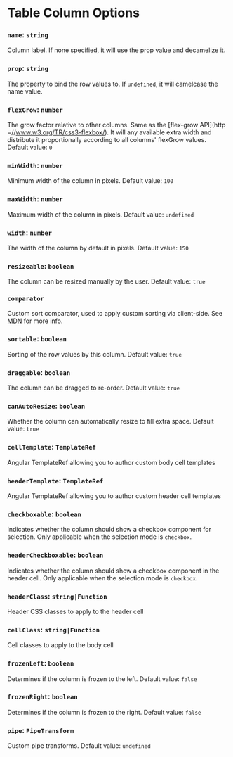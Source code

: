 

# Table Column Options

### `name`: `string`
Column label. If none specified, it will use the prop value and decamelize it.

### `prop`: `string`
The property to bind the row values to. If `undefined`, it will camelcase the name value.

### `flexGrow`: `number`
The grow factor relative to other columns. Same as the [flex-grow API](http =//www.w3.org/TR/css3-flexbox/). 
It will any available extra width and distribute it proportionally according to all columns' flexGrow values. Default value: `0`

### `minWidth`: `number`
Minimum width of the column in pixels. Default value: `100`

### `maxWidth`: `number`
Maximum width of the column in pixels. Default value: `undefined`

### `width`: `number`
The width of the column by default in pixels. Default value: `150`

### `resizeable`: `boolean`
The column can be resized manually by the user. Default value: `true`

### `comparator`
Custom sort comparator, used to apply custom sorting via client-side. See 
[MDN](https://developer.mozilla.org/en-US/docs/Web/JavaScript/Reference/Global_Objects/Array/sort) for more info.

### `sortable`: `boolean`
Sorting of the row values by this column. Default value: `true`

### `draggable`: `boolean`
The column can be dragged to re-order. Default value: `true`

### `canAutoResize`: `boolean`
Whether the column can automatically resize to fill extra space. Default value: `true`

### `cellTemplate`: `TemplateRef`
Angular TemplateRef allowing you to author custom body cell templates

### `headerTemplate`: `TemplateRef`
Angular TemplateRef allowing you to author custom header cell templates

### `checkboxable`: `boolean`
Indicates whether the column should show a checkbox component for selection. Only
applicable when the selection mode is `checkbox`.

### `headerCheckboxable`: `boolean`
Indicates whether the column should show a checkbox component in the header cell.
Only applicable when the selection mode is `checkbox`.

### `headerClass`: `string|Function`
Header CSS classes to apply to the header cell

### `cellClass`: `string|Function`
Cell classes to apply to the body cell

### `frozenLeft`: `boolean`
Determines if the column is frozen to the left. Default value: `false`

### `frozenRight`: `boolean`
Determines if the column is frozen to the right. Default value: `false`

### `pipe`: `PipeTransform`
Custom pipe transforms. Default value: `undefined`

